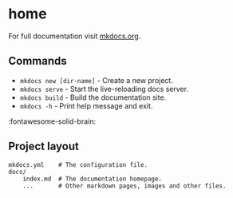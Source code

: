 # home

For full documentation visit [mkdocs.org](https://www.mkdocs.org).

## Commands

* `mkdocs new [dir-name]` - Create a new project.
* `mkdocs serve` - Start the live-reloading docs server.
* `mkdocs build` - Build the documentation site.
* `mkdocs -h` - Print help message and exit.

:fontawesome-solid-brain:

## Project layout

    mkdocs.yml    # The configuration file.
    docs/
        index.md  # The documentation homepage.
        ...       # Other markdown pages, images and other files.
